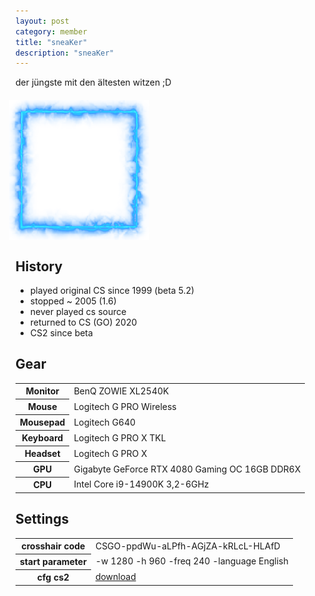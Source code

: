 ```yaml
---
layout: post
category: member
title: "sneaKer"
description: "sneaKer"
---
```


der jüngste mit den ältesten witzen ;D

<div style="position: relative; margin: 20px 0 0 -10px; padding: 20px;">
  <div style="position: absolute; top: 0; left: 0; z-index: 1;"><img src="sneaker-frame.png"></div>
  <img style="display: block;" src="sneaker.jpg" height=184px width=184px/>
</div>

<h2>History</h2>
 <ul>
    <li>played original CS since 1999 (beta 5.2)</li>
    <li>stopped ~ 2005 (1.6)</li>
    <li>never played cs source</li>
    <li>returned to CS (GO) 2020</li>
	<li>CS2 since beta</li>
</ul>

<h2>Gear</h2>
<table>
<tr>
<th>Monitor</th><td>BenQ ZOWIE XL2540K</td>
</tr>
<tr>
<th>Mouse</th><td>Logitech G PRO Wireless</td>
</tr>
<tr>
<th>Mousepad</th><td>Logitech G640</td>
</tr>
<tr>
<th>Keyboard</th><td>Logitech G PRO X TKL</td>
</tr>
<tr>
<th>Headset</th><td>Logitech G PRO X</td>
</tr>
<tr>
<th>GPU</th><td>Gigabyte GeForce RTX 4080 Gaming OC 16GB DDR6X</td>
</tr>
<tr>
<th>CPU</th><td>Intel Core i9-14900K 3,2-6GHz</td>
</tr>
</table>

<h2>Settings</h2>
<table>
<tr>
<th>crosshair code</th><td>CSGO-ppdWu-aLPfh-AGjZA-kRLcL-HLAfD</td>
</tr>
<tr>
<th>start parameter</th><td>-w 1280 -h 960 -freq 240 -language English</td>
</tr>
<tr>
<th>cfg cs2</th><td><a href="../docs/autoexec.cfg">download</a></td>
</tr>
</table>
